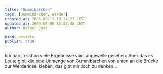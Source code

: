 ```yaml
---
title: "Gummibärchen"
tags: [Gummibärchen, Werder]
created_at: 2006-09-11 19:34:27 CEST
updated_at: 2009-07-06 15:52:48 CEST
author: Holger Just

kind: article
publish: true
---
```


Ich hab ja schon viele Ergebnisse von Langeweile gesehen. Aber das es Leute gibt, die eine Unmenge von Gummibärchen von unten an die Brücke zur Werderinsel kleben, das gibt mir doch zu denken...